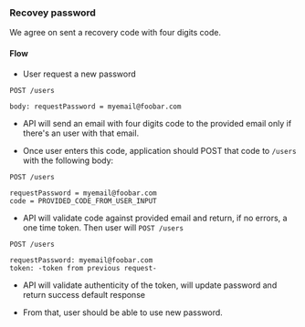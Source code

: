 ### Recovey password

We agree on sent a recovery code with four digits code.

#### Flow

- User request a new password

```
POST /users

body: requestPassword = myemail@foobar.com
```

- API will send an email with four digits code to the provided email
only if there's an user with that email.

- Once user enters this code, application should POST that code to `/users`
with the following body:

```
POST /users

requestPassword = myemail@foobar.com
code = PROVIDED_CODE_FROM_USER_INPUT
```

- API will validate code against provided email and return, if no errors, a
one time token. Then user will `POST /users`

```
POST /users

requestPassword: myemail@foobar.com
token: -token from previous request-
```

- API will validate authenticity of the token, will update password and return
success default response

- From that, user should be able to use new password.
